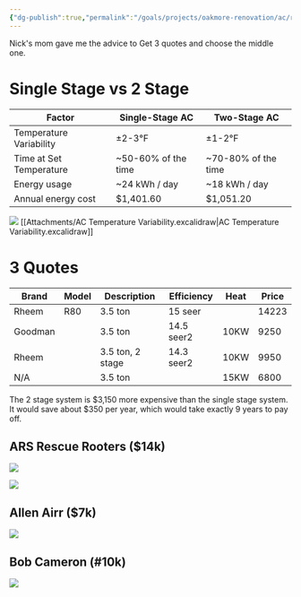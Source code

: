 ```yaml
---
{"dg-publish":true,"permalink":"/goals/projects/oakmore-renovation/ac/replace-ac/","created":"Jul 18, 2024, 3:50 PM"}
---
```



Nick's mom gave me the advice to Get 3 quotes and choose the middle one.

# Single Stage vs 2 Stage

| Factor                  | Single-Stage AC     | Two-Stage AC        |
| ----------------------- | ------------------- | ------------------- |
| Temperature Variability | ±2-3°F              | ±1-2°F              |
| Time at Set Temperature | ~50-60% of the time | ~70-80% of the time |
| Energy usage            | ~24 kWh / day       | ~18 kWh / day       |
| Annual energy cost      | $1,401.60           | $1,051.20           |

![](https://i.imgur.com/ZZDl439.png)
[[Attachments/AC Temperature Variability.excalidraw\|AC Temperature Variability.excalidraw]]

# 3 Quotes

| Brand   | Model | Description      | Efficiency | Heat | Price |
|---------|-------|------------------|------------|------|-------|
| Rheem   | R80   | 3.5 ton          | 15 seer    |      | 14223 |
| Goodman |       | 3.5 ton          | 14.5 seer2 | 10KW | 9250  |
| Rheem   |       | 3.5 ton, 2 stage | 14.3 seer2 | 10KW | 9950  |
| N/A     |       | 3.5 ton          |            | 15KW | 6800  |

The 2 stage system is $3,150 more expensive than the single stage system. It would save about $350 per year, which would take exactly 9 years to pay off.

## ARS Rescue Rooters ($14k)

![](https://lh3.googleusercontent.com/pw/AP1GczOrGx3EL5rgR-Yg-tk8s7pyiO19u3entqyAi2vpb73un2ohIuoI9ePilO6qpj6OiH4T2vZ_qXAXiFF8EuPzgni3RpVCAlj-tLKi-FQMGbdLOeIzv2TV-Msd4fYcE15CO5hMy4pibH_JYAP0my15866vyA=w1656-h1238-s-no-gm?authuser=0)

![](https://lh3.googleusercontent.com/pw/AP1GczOCT_nC8lMKbUXK-Il5VnPGl_GHBqhRJh5alHe-g_zI1b2QbUSMrf2rAjtvE9DbdjJfjdbZPWNLWoxWKXvDx5R_U5cNIIvbpnyd1BX2YamQsdb5mVqzZpFwP7PHlNFoSu17fEAcZARxFqO5-hUjTTdesQ=w1001-h1238-s-no-gm?authuser=0)
## Allen Airr ($7k)

![](https://lh3.googleusercontent.com/pw/AP1GczMxwGcVgm7FBulHOA3k7yh4sx0RrRSq-IX6hEQog0i23cq-ECGmOBgCUxgYZ5t8GVYrD1yOEJh_sS5yC1pJ7rYwyxyqk2JxEQc5wlaBcQMoXDWGey7DCEUx905gBo8VX9zJ3n1T-4t-_nhTrBCANVu2oA=w461-h1238-s-no-gm?authuser=0)

## Bob Cameron (#10k)

![](https://lh3.googleusercontent.com/pw/AP1GczNj4jrjeEzriyxw0pAYwMsUmfVZpRUCH8qf-RT4KlG5iiQY9u6C1cnoyWAVh1QNX878B02lum8rx-J9hIKsM61t-wVfS5F1U9rk63lgaPZ9UDfODO65-ftjVIXWDkMQ6MIAk7_-cBzq6sdCLsjPi_VjkA=w846-h1072-s-no-gm?authuser=0)